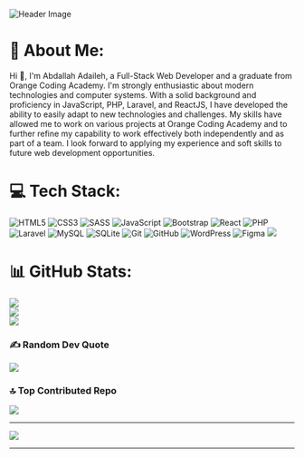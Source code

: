 ![Header Image](https://user-images.githubusercontent.com/65373279/148280039-301b677b-74e7-49f8-af75-15e7c9253d74.png)

# 💫 About Me:
Hi 👋, I'm Abdallah Adaileh, a Full-Stack Web Developer and a graduate from Orange Coding Academy. I'm strongly enthusiastic about modern technologies and computer systems. With a solid background and proficiency in JavaScript, PHP, Laravel, and ReactJS, I have developed the ability to easily adapt to new technologies and challenges. My skills have allowed me to work on various projects at Orange Coding Academy and to further refine my capability to work effectively both independently and as part of a team. I look forward to applying my experience and soft skills to future web development opportunities.

# 💻 Tech Stack:
![HTML5](https://img.shields.io/badge/html5-%23E34F26.svg?style=for-the-badge&logo=html5&logoColor=white) ![CSS3](https://img.shields.io/badge/css3-%231572B6.svg?style=for-the-badge&logo=css3&logoColor=white) ![SASS](https://img.shields.io/badge/SASS-hotpink.svg?style=for-the-badge&logo=SASS&logoColor=white) ![JavaScript](https://img.shields.io/badge/javascript-%23323330.svg?style=for-the-badge&logo=javascript&logoColor=%23F7DF1E) ![Bootstrap](https://img.shields.io/badge/bootstrap-%238511FA.svg?style=for-the-badge&logo=bootstrap&logoColor=white) ![React](https://img.shields.io/badge/react-%2320232a.svg?style=for-the-badge&logo=react&logoColor=%2361DAFB) ![PHP](https://img.shields.io/badge/php-%23777BB4.svg?style=for-the-badge&logo=php&logoColor=white) ![Laravel](https://img.shields.io/badge/laravel-%23FF2D20.svg?style=for-the-badge&logo=laravel&logoColor=white) ![MySQL](https://img.shields.io/badge/mysql-4479A1.svg?style=for-the-badge&logo=mysql&logoColor=white) ![SQLite](https://img.shields.io/badge/sqlite-%2307405e.svg?style=for-the-badge&logo=sqlite&logoColor=white) ![Git](https://img.shields.io/badge/git-%23F05033.svg?style=for-the-badge&logo=git&logoColor=white) ![GitHub](https://img.shields.io/badge/github-%23121011.svg?style=for-the-badge&logo=github&logoColor=white) ![WordPress](https://img.shields.io/badge/wordpress-%23117AC9.svg?style=for-the-badge&logo=wordpress&logoColor=white) ![Figma](https://img.shields.io/badge/figma-%23F24E1E.svg?style=for-the-badge&logo=figma&logoColor=white) [![](https://visitcount.itsvg.in/api?id=abdullahadaileh&icon=1&color=0)](https://visitcount.itsvg.in)

# 📊 GitHub Stats:
![](https://github-readme-stats.vercel.app/api?username=abdullahadaileh&theme=radical&hide_border=false&include_all_commits=true&count_private=false)<br/>
![](https://github-readme-streak-stats.herokuapp.com/?user=abdullahadaileh&theme=radical&hide_border=false)<br/>
![](https://github-readme-stats.vercel.app/api/top-langs/?username=abdullahadaileh&theme=radical&hide_border=false&include_all_commits=true&count_private=false&layout=compact)


### ✍️ Random Dev Quote
![](https://quotes-github-readme.vercel.app/api?type=horizontal&theme=radical)

### 🔝 Top Contributed Repo
![](https://github-contributor-stats.vercel.app/api?username=abdullahadaileh&limit=5&theme=dark&combine_all_yearly_contributions=true)

---

[![](https://visitcount.itsvg.in/api?id=abdullahadaileh&icon=1&color=0)](https://visitcount.itsvg.in)

---
